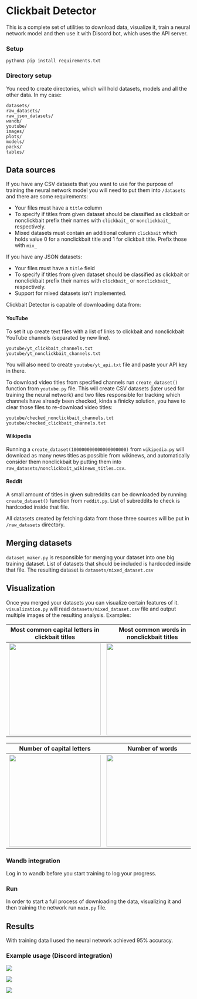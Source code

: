 # Clickbait Detector

This is a complete set of utilities to download data, visualize it, train a neural network model and then use it with Discord bot, which uses the API server.


### Setup
```
python3 pip install requirements.txt
```

### Directory setup
You need to create directories, which will hold datasets, models and all the other data. In my case:
```
datasets/
raw_datasets/
raw_json_datasets/
wandb/
youtube/
images/
plots/
models/
packs/
tables/
```

## Data sources

If you have any CSV datasets that you want to use for the purpose of training the neural network model you will need to put them into `/datasets` and there are some requirements:
- Your files must have a `title` column
- To specify if titles from given dataset should be classified as clickbait or nonclickbait prefix their names with `clickbait_` or `nonclickbait_` respectively.
- Mixed datasets must contain an additional column `clickbait` which holds value 0 for a nonclickbait title and 1 for clickbait title. Prefix those with `mix_`

If you have any JSON datasets:
- Your files must have a `title` field
- To specify if titles from given dataset should be classified as clickbait or nonclickbait prefix their names with `clickbait_` or `nonclickbait_` respectively.
- Support for mixed datasets isn't implemented.


Clickbait Detector is capable of downloading data from:

#### YouTube

To set it up create text files with a list of links to clickbait and nonclickbait YouTube channels (separated by new line).
```
youtube/yt_clickbait_channels.txt
youtube/yt_nonclickbait_channels.txt
```
You will also need to create `youtube/yt_api.txt` file and paste your API key in there.

To download video titles from specified channels run `create_dataset()` function from `youtube.py` file. This will create CSV datasets (later used for training the neural network) and two files responsible for tracking which channels have already been checked, kinda a finicky solution, you have to clear those files to re-download video titles:
```
youtube/checked_nonclickbait_channels.txt
youtube/checked_clickbait_channels.txt
```

#### Wikipedia

Running a `create_dataset(100000000000000000000)` from `wikipedia.py` will download as many news titles as possible from wikinews, and automatically consider them nonclickbait by putting them into `raw_datasets/nonclickbait_wikinews_titles.csv`.

#### Reddit

A small amount of titles in given subreddits can be downloaded by running `create_dataset()` function from `reddit.py`. List of subreddits to check is hardcoded inside that file.



All datasets created by fetching data from those three sources will be put in `/raw_datasets` directory.



## Merging datasets

`dataset_maker.py` is responsible for merging your dataset into one big training dataset. List of datasets that should be included is hardcoded inside that file.
The resulting dataset is `datasets/mixed_dataset.csv`


## Visualization

Once you merged your datasets you can visualize certain features of it. `visualization.py` will read `datasets/mixed_dataset.csv` file and output multiple images of the resulting analysis. Examples:


| Most common capital letters in clickbait titles | Most common words in nonclickbait titles |
| ------------------- | ---------------|
|<img src="https://i.imgur.com/sfLOZAh.png" width=250px height=250px> | <img src="https://i.imgur.com/01Z4qj0.png" width=250px height=250px> |




| Number of capital letters | Number of words | 
| ------------------- | ---------------|
| <img src="https://i.imgur.com/iXeTBEv.png" width=250px height=250px> | <img src="https://i.imgur.com/jGcSG94.png" width=250px height=250px> |


### Wandb integration

Log in to wandb before you start training to log your progress.


### Run

In order to start a full process of downloading the data, visualizing it and then training the network run `main.py` file.


## Results

With training data I used the neural network achieved 95% accuracy.

### Example usage (Discord integration)

![](https://i.imgur.com/uyyK9jf.png)

![](https://i.imgur.com/CbVcOiq.png)

![](https://i.imgur.com/goWVDjQ.png)


